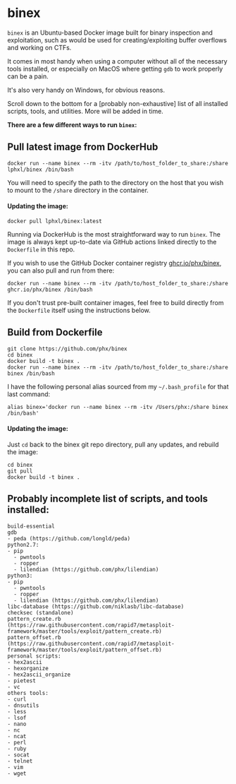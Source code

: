 # binex

`binex` is an Ubuntu-based Docker image built for binary inspection and exploitation, such as would be used for creating/exploiting buffer overflows and working on CTFs.

It comes in most handy when using a computer without all of the necessary tools installed, or especially on MacOS where getting `gdb` to work properly can be a pain.

It's also very handy on Windows, for obvious reasons.

Scroll down to the bottom for a [probably non-exhaustive] list of all installed scripts, tools, and utilities.  More will be added in time.

**There are a few different ways to run `binex`:**

## Pull latest image from DockerHub

`docker run --name binex --rm -itv /path/to/host_folder_to_share:/share lphxl/binex /bin/bash`

You will need to specify the path to the directory on the host that you wish to mount to the `/share` directory in the container.

#### Updating the image:

`docker pull lphxl/binex:latest`

Running via DockerHub is the most straightforward way to run `binex`.  The image is always kept up-to-date via GitHub actions linked directly to the `Dockerfile` in this repo.

If you wish to use the GitHub Docker container registry [ghcr.io/phx/binex](https://ghcr.io/phx/binex), you can also pull and run from there:

`docker run --name binex --rm -itv /path/to/host_folder_to_share:/share ghcr.io/phx/binex /bin/bash`

If you don't trust pre-built container images, feel free to build directly from the `Dockerfile` itself using the instructions below.

## Build from Dockerfile

```
git clone https://github.com/phx/binex
cd binex
docker build -t binex .
docker run --name binex --rm -itv /path/to/host_folder_to_share:/share binex /bin/bash
```

I have the following personal alias sourced from my `~/.bash_profile` for that last command:

`alias binex='docker run --name binex --rm -itv /Users/phx:/share binex /bin/bash'`

#### Updating the image:

Just `cd` back to the binex git repo directory, pull any updates, and rebuild the image:

```
cd binex
git pull
docker build -t binex .
```

## Probably incomplete list of scripts, and tools installed:

```
build-essential
gdb
- peda (https://github.com/longld/peda)
python2.7:
- pip
  - pwntools
  - ropper
  - lilendian (https://github.com/phx/lilendian)
python3:
- pip
  - pwntools
  - ropper
  - lilendian (https://github.com/phx/lilendian)
libc-database (https://github.com/niklasb/libc-database)
checksec (standalone)
pattern_create.rb (https://raw.githubusercontent.com/rapid7/metasploit-framework/master/tools/exploit/pattern_create.rb)
pattern_offset.rb (https://raw.githubusercontent.com/rapid7/metasploit-framework/master/tools/exploit/pattern_offset.rb)
personal scripts:
- hex2ascii
- hexorganize
- hex2ascii_organize
- pietest
- vc
others tools:
- curl
- dnsutils
- less
- lsof
- nano
- nc
- ncat
- perl
- ruby
- socat
- telnet
- vim
- wget
```
